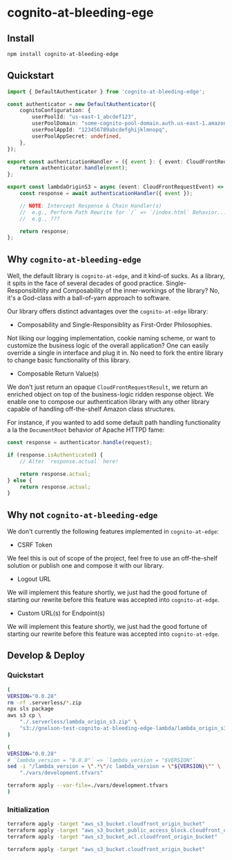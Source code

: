 
# cognito-at-bleeding-ege

## Install

```bash
npm install cognito-at-bleeding-edge
```

## Quickstart

```typescript
import { DefaultAuthenticator } from 'cognito-at-bleeding-edge';

const authenticator = new DefaultAuthenticator({
    cognitoConfiguration: {
        userPoolId: "us-east-1_abcdef123",
        userPoolDomain: "some-cognito-pool-domain.auth.us-east-1.amazoncognito.com",
        userPoolAppId: "123456789abcdefghijklmnopq",
        userPoolAppSecret: undefined,
    },
});

export const authenticationHandler = ({ event }: { event: CloudFrontRequestEvent }) => {
    return authenticator.handle(event);
};

export const lambdaOriginS3 = async (event: CloudFrontRequestEvent) => {
    const response = await authenticationHandler({ event });

    // NOTE: Intercept Response & Chain Handler(s)
    //  e.g., Perform Path Rewrite for `/` => `/index.html` Behavior...
    //  e.g., ???

    return response;
};
```

## Why `cognito-at-bleeding-edge`

Well, the default library is `cognito-at-edge`, and it kind-of sucks. As a library, it spits in the face of several decades of good practice. Single-Responsiblitity and Composability of the inner-workings of the library? No, it's a God-class with a ball-of-yarn approach to software.

Our library offers distinct advantages over the `cognito-at-edge` library:

- Composability and Single-Responsiblity as First-Order Philosophies.

Not liking our logging implementation, cookie naming scheme, or want to customize the business logic of the overall application? One can easily override a single in interface and plug it in. No need to fork the entire library to change basic functionality of this library.

- Composable Return Value(s)

We don't just return an opaque `CloudFrontRequestResult`, we return an enriched object on top of the business-logic ridden response object. We enable one to compose our authentication library with any other library capable of handling off-the-shelf Amazon class structures.

For instance, if you wanted to add some default path handling functionality a la the `DocumentRoot` behavior of Apache HTTPD fame:

```typescript
const response = authenticator.handle(request);

if (response.isAuthenticated) {
    // Alter `response.actual` here!

    return response.actual;
} else {
    return response.actual;
}
```

## Why not `cognito-at-bleeding-edge`

We don't currently the following features implemented in `cognito-at-edge`:

- CSRF Token

We feel this is out of scope of the project, feel free to use an off-the-shelf solution or publish one and compose it with our library.

- Logout URL

We will implement this feature shortly, we just had the good fortune of starting our rewrite before this feature was accepted into `cognito-at-edge`.

- Custom URL(s) for Endpoint(s)

We will implement this feature shortly, we just had the good fortune of starting our rewrite before this feature was accepted into `cognito-at-edge`.

## Develop & Deploy

### Quickstart

```bash
(
VERSION="0.0.28"
rm -rf .serverless/*.zip
npx sls package
aws s3 cp \
    "./.serverless/lambda_origin_s3.zip" \
    "s3://gnelson-test-cognito-at-bleeding-edge-lambda/lambda_origin_s3-${VERSION}.zip"
)
```

```bash
(
VERSION="0.0.28"
# `lambda_version = "0.0.0"` => `lambda_version = "$VERSION"`
sed -i "/lambda_version = \".*\"/c lambda_version = \"${VERSION}\"" \
    "./vars/development.tfvars"

terraform apply --var-file=./vars/development.tfvars
)
```

### Initialization

```bash
terraform apply -target "aws_s3_bucket.cloudfront_origin_bucket"
terraform apply -target "aws_s3_bucket_public_access_block.cloudfront_origin_bucket"
terraform apply -target "aws_s3_bucket_acl.cloudfront_origin_bucket"

terraform apply -target "aws_s3_bucket.cloudfront_origin_bucket"
```
